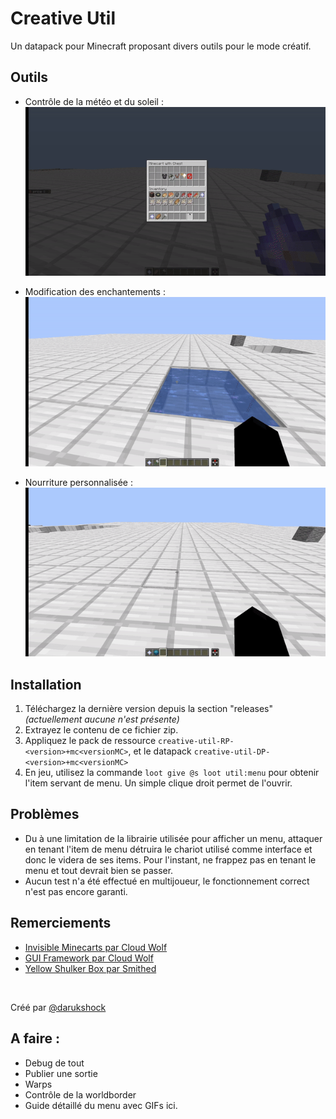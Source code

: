 # Creative Util
Un datapack pour Minecraft proposant divers outils pour le mode créatif.

## Outils

+ Contrôle de la météo et du soleil :
![](https://github.com/Epitygmata/creative-util/blob/main/gallery/weather-daytime.gif)

+ Modification des enchantements :
![](https://github.com/Epitygmata/creative-util/blob/main/gallery/riptide.gif)

+ Nourriture personnalisée :
![](https://github.com/Epitygmata/creative-util/blob/main/gallery/eating.gif)

## Installation

1) Téléchargez la dernière version depuis la section "releases" *(actuellement aucune n'est présente)*
2) Extrayez le contenu de ce fichier zip.
3) Appliquez le pack de ressource `creative-util-RP-<version>+mc<versionMC>`, et le datapack `creative-util-DP-<version>+mc<versionMC>` 
4) En jeu, utilisez la commande `loot give @s loot util:menu` pour obtenir l'item servant de menu. Un simple clique droit permet de l'ouvrir.

## Problèmes
 - Du à une limitation de la librairie utilisée pour afficher un menu, attaquer en tenant l'item de menu détruira le chariot utilisé comme interface et  donc le videra de ses items. Pour l'instant, ne frappez pas en tenant le menu et tout devrait bien se passer.
 - Aucun test n'a été effectué en multijoueur, le fonctionnement correct n'est pas encore garanti.

## Remerciements

 - [Invisible Minecarts par Cloud Wolf](https://www.youtube.com/watch?v=gZYxhHAN-Ic)
 - [GUI Framework par Cloud Wolf](https://www.youtube.com/watch?v=Sxnaah2SPzw)
 - [Yellow Shulker Box par Smithed](https://wiki.smithed.dev/guides/yellow-shulker-box/)
 <br>

Créé par [@darukshock](https://github.com/Darukshock)

## A faire :
 - Debug de tout
 - Publier une sortie
 - Warps
 - Contrôle de la worldborder
 - Guide détaillé du menu avec GIFs ici.
